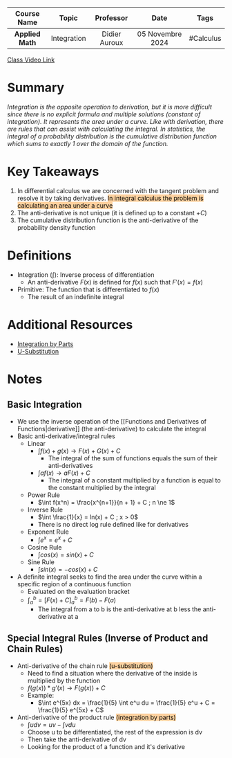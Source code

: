 |   Course Name    |    Topic    |   Professor   |       Date       |   Tags    |
| :--------------: | :---------: | :-----------: | :--------------: | :-------: |
| **Applied Math** | Integration | Didier Auroux | 05 Novembre 2024 | #Calculus |

[Class Video Link](https://dstisas-my.sharepoint.com/personal/johnny_najjar_dsti_institute/_layouts/15/stream.aspx?id=%2Fpersonal%2Fjohnny%5Fnajjar%5Fdsti%5Finstitute%2FDocuments%2FRecordings%281%29%2FA24%20%2D%20Common%20Link%20%2D%20DS%2DDE%2DDA%2D20241105%5F095116%2DMeeting%20Recording%2Emp4&ga=1&referrer=StreamWebApp%2EWeb&referrerScenario=AddressBarCopied%2Eview%2E011ca560%2De26e%2D4ec7%2D83dc%2D7837199dd94f)

# Summary
*Integration is the opposite operation to derivation, but it is more difficult since there is no explicit formula and multiple solutions (constant of integration). It represents the area under a curve. Like with derivation, there are rules that can assist with calculating the integral. In statistics, the integral of a probability distribution is the cumulative distribution function which sums to exactly 1 over the domain of the function.*

# Key Takeaways
1. In differential calculus we are concerned with the tangent problem and resolve it by taking derivatives. <mark style="background: #FFB86CA6;">In integral calculus the problem is calculating an area under a curve</mark>
2. The anti-derivative is not unique (it is defined up to a constant $+ C$)
3. The cumulative distribution function is the anti-derivative of the probability density function

# Definitions
- Integration ($\int$): Inverse process of differentiation
	- An anti-derivative $F(x)$ is defined for $f(x)$ such that $F'(x) = f(x)$
- Primitive: The function that is differentiated to $f(x)$
	- The result of an indefinite integral

# Additional Resources
- [Integration by Parts](https://www.youtube.com/watch?v=2I-_SV8cwsw)
- [U-Substitution](https://www.youtube.com/watch?v=8B31SAk1nD8)

# Notes
## Basic Integration 
- We use the inverse operation of the [[Functions and Derivatives of Functions|derivative]] (the anti-derivative) to calculate the integral
- Basic anti-derivative/integral rules
	- Linear
		- $\int f(x) + g(x) \to F(x) + G(x) + C$
			- The integral of the sum of functions equals the sum of their anti-derivatives
		-  $\int af(x) \to aF(x) + C$
			- The integral of a constant multiplied by a function is equal to the constant multiplied by the integral
	- Power Rule
		- $\int f(x^n) = \frac{x^{n+1}}{n + 1} + C ; n \ne 1$
	- Inverse Rule
		- $\int \frac{1}{x} = ln(x) + C ; x > 0$
		- There is no direct log rule defined like for derivatives
	- Exponent Rule
		- $\int e^x = e^x + C$
	- Cosine Rule
		- $\int cos(x) = sin(x) + C$
	- Sine Rule
		- $\int sin(x) = -cos(x) + C$
- A definite integral seeks to find the area under the curve within a specific region of a continuous function
	- Evaluated on the evaluation bracket
	- $\int ^b_a = [F(x) + C]^b_a = F(b) - F(a)$
		- The integral from a to b is the anti-derivative at b less the anti-derivative at a
## Special Integral Rules (Inverse of Product and Chain Rules)
- Anti-derivative of the chain rule <mark style="background: #FFB86CA6;">(u-substitution)</mark>
	- Need to find a situation where the derivative of the inside is multiplied by the function
	- $f(g(x)) * g'(x) \to F(g(x)) + C$
	- Example:
		- $\int e^{5x} dx = \frac{1}{5} \int e^u du = \frac{1}{5} e^u + C = \frac{1}{5} e^{5x} + C$
- Anti-derivative of the product rule <mark style="background: #FFB86CA6;">(integration by parts)</mark>
	- $\int udv = uv − \int vdu$
	- Choose u to be differentiated, the rest of the expression is dv
	- Then take the anti-derivative of dv
	- Looking for the product of a function and it's derivative